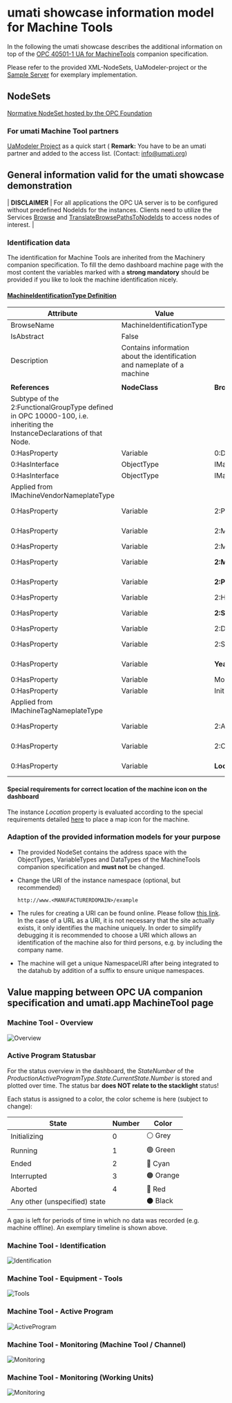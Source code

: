 # umati showcase information model for Machine Tools

In the following the umati showcase describes the additional information on top of the [OPC 40501-1 UA for MachineTools](https://www.vdma.org/viewer/-/v2article/render/1322270) companion specification.

Please refer to the provided XML-NodeSets, UaModeler-project or the [Sample Server](https://github.com/umati/Sample-Server) for exemplary implementation.

## NodeSets

[Normative NodeSet hosted by the OPC Foundation](https://github.com/OPCFoundation/UA-Nodeset/tree/latest/MachineTool)

### For umati Machine Tool partners

[UaModeler Project](https://github.com/umati/MachineTool-Plugfest/tree/master/UaModelerProject) as a quick start ( **Remark:** You have to be an umati partner and added to the access list. (Contact: [info@umati.org](mailto:info@umati.org))

## General information valid for the umati showcase demonstration

| **DISCLAIMER** | For all applications the OPC UA server is to be configured without predefined NodeIds for the instances. Clients need to utilize the Services [Browse](https://reference.opcfoundation.org/Core/docs/Part4/5.8.2/) and [TranslateBrowsePathsToNodeIds](https://reference.opcfoundation.org/Core/docs/Part4/5.8.4/) to access nodes of interest. |

### Identification data

The identification for Machine Tools are inherited from the Machinery companion specification.
To fill the demo dashboard machine page with the most content the variables marked with a **strong mandatory** should be provided if you like to look the machine identification nicely.

#### [**MachineIdentificationType Definition**](https://reference.opcfoundation.org/Machinery/docs/8.6/)

| **Attribute** | **Value** |     |     |     |     |
| --- | --- | --- | --- | --- | --- |
| BrowseName | MachineIdentificationType | | | | |
| IsAbstract | False | | | | |
| Description | Contains information about the identification and nameplate of a machine | | | | |
|     |     |     |     |     |     |
| **References** | **NodeClass** | **BrowseName** | **DataType** | **TypeDefinition** | **Other** |
| Subtype of the 2:FunctionalGroupType defined in OPC 10000-100, i.e. inheriting the InstanceDeclarations of that Node. | | | | | |
| 0:HasProperty | Variable | 0:DefaultInstanceBrowseName | 0:QualifiedName | 0:PropertyType |     |
| 0:HasInterface | ObjectType | IMachineVendorNameplateType | | | |
| 0:HasInterface | ObjectType | IMachineTagNameplateType | | | |
| Applied from IMachineVendorNameplateType |     |     |     |     |     |
| 0:HasProperty | Variable | 2:ProductInstanceUri | 0:String | 0:PropertyType | M, RO |
| 0:HasProperty | Variable | 2:Manufacturer | 0:LocalizedText | 0:PropertyType | M, RO |
| 0:HasProperty | Variable | 2:ManufacturerUri | 0:String | 0:PropertyType | O, RO |
| 0:HasProperty | Variable | **2:Model** | 0:LocalizedText | 0:PropertyType | **M**, RO |
| 0:HasProperty | Variable | **2:ProductCode** | 0:String | 0:PropertyType | **M**, RO |
| 0:HasProperty | Variable | 2:HardwareRevision | 0:String | 0:PropertyType | O, RO |
| 0:HasProperty | Variable | **2:SoftwareRevision** | 0:String | 0:PropertyType | **M**, RO |
| 0:HasProperty | Variable | 2:DeviceClass | 0:String | 0:PropertyType | O, RO |
| 0:HasProperty | Variable | 2:SerialNumber | 0:String | 0:PropertyType | M, RO |
| 0:HasProperty | Variable | **YearOfConstruction** | UInt16 | 0:PropertyType | **M**, RO |
| 0:HasProperty | Variable | MonthOfConstruction | Byte | 0:PropertyType | O, RO |
| 0:HasProperty | Variable | InitialOperationDate | DateTime | 0:PropertyType | O, RO |
| Applied from IMachineTagNameplateType |     |     |     |     |     |
| 0:HasProperty | Variable | 2:AssetId | 0:String | 0:PropertyType | O, RW |
| 0:HasProperty | Variable | 2:ComponentName | 0:LocalizedText | 0:PropertyType | O, RW |
| 0:HasProperty | Variable | **Location** | 0:String | 0:PropertyType | **M**, RW |

#### Special requirements for correct location of the machine icon on the dashboard

The instance _Location_ property is evaluated according to the special requirements detailed [here](../Dashboard.md#location-of-fair-machine-and-software-icons-on-the-dashboard) to place a map icon for the machine.

### Adaption of the provided information models for your purpose

- The provided NodeSet contains the address space with the ObjectTypes, VariableTypes and DataTypes of the MachineTools companion specification and **must not** be changed.
- Change the URI of the instance namespace (optional, but recommended)

  `http://www.<MANUFACTURERDOMAIN>/example`

- The rules for creating a URI can be found online. Please follow [this link](https://en.wikipedia.org/wiki/Uniform_Resource_Identifier). In the case of a URL as a URI, it is not necessary that the site actually exists, it only identifies the machine uniquely. In order to simplify debugging it is recommended to choose a URI which allows an identification of the machine also for third persons, e.g. by including the company name.

- The machine will get a unique NamespaceURI after being integrated to the datahub by addition of a suffix to ensure unique namespaces.

## Value mapping between OPC UA companion specification and umati.app MachineTool page

### Machine Tool - Overview

![Overview](../img/MachineTool/MT-Overview.png "MT Overview")

### Active Program Statusbar

For the status overview in the dashboard, the _StateNumber_ of the _ProductionActiveProgramType.State.CurrentState.Number_ is stored and plotted over time. The status bar **does NOT relate to the stacklight** status!

Each status is assigned to a color, the color scheme is here (subject to change):

| State |Number | Color |
| --- | --- | --- |
| Initializing |0| &#9898; Grey |
| Running |1| &#128994; Green |
| Ended |2| &#128309; Cyan |
| Interrupted |3| &#128992; Orange |
| Aborted |4| &#128308; Red |
| Any other (unspecified) state | | &#9899; Black |

A gap is left for periods of time in which no data was recorded (e.g. machine offline). An exemplary timeline is shown above.

### Machine Tool - Identification

![Identification](../img/MachineTool/MT-Identification.png "MT Identification")

### Machine Tool - Equipment - Tools

![Tools](../img/MachineTool/MT-Tools.png "MT Tools")

### Machine Tool - Active Program

![ActiveProgram](../img/MachineTool/MT-ActiveProgram.png "MT ActiveProgram")

### Machine Tool - Monitoring (Machine Tool / Channel)

![Monitoring](../img/MachineTool/MT-Monitoring.png "MT Monitoring Machine Tool / Channel")

### Machine Tool - Monitoring (Working Units)

![Monitoring](../img/MachineTool/MT-Monitoring-WorkingUnit.png "MT Monitoring Working Units")
